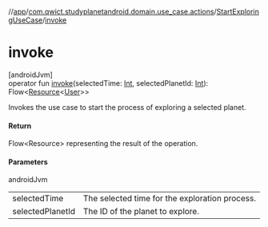//[app](../../../index.md)/[com.qwict.studyplanetandroid.domain.use_case.actions](../index.md)/[StartExploringUseCase](index.md)/[invoke](invoke.md)

# invoke

[androidJvm]\
operator fun [invoke](invoke.md)(selectedTime: [Int](https://kotlinlang.org/api/latest/jvm/stdlib/kotlin/-int/index.html), selectedPlanetId: [Int](https://kotlinlang.org/api/latest/jvm/stdlib/kotlin/-int/index.html)): Flow&lt;[Resource](../../com.qwict.studyplanetandroid.common/-resource/index.md)&lt;[User](../../com.qwict.studyplanetandroid.domain.model/-user/index.md)&gt;&gt;

Invokes the use case to start the process of exploring a selected planet.

#### Return

Flow<Resource<User>> representing the result of the operation.

#### Parameters

androidJvm

| | |
|---|---|
| selectedTime | The selected time for the exploration process. |
| selectedPlanetId | The ID of the planet to explore. |
